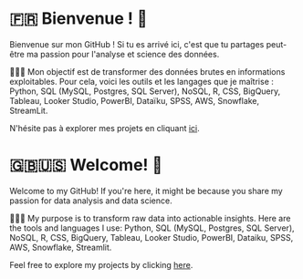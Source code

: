 
# 🇫🇷 Bienvenue ! 🤗

Bienvenue sur mon GitHub ! Si tu es arrivé ici, c'est que tu partages peut-être ma passion pour l'analyse et science des données.

👩🏻‍💻 Mon objectif est de transformer des données brutes en informations exploitables. Pour cela, voici les outils et les langages que je maîtrise :
Python, SQL (MySQL, Postgres, SQL Server), NoSQL, R, CSS, BigQuery, Tableau, Looker Studio, PowerBI, Dataïku, SPSS, AWS, Snowflake, StreamLit.

N'hésite pas à explorer mes projets en cliquant [ici](https://github.com/sarahbdji/portfolio.git).


# 🇬🇧🇺🇸 Welcome! 🤗

Welcome to my GitHub! If you're here, it might be because you share my passion for data analysis and data science. 

👩🏻‍💻 My purpose is to transform raw data into actionable insights. Here are the tools and languages I use: Python, SQL (MySQL, Postgres, SQL Server), NoSQL, R, CSS, BigQuery, Tableau, Looker Studio, PowerBI, Dataiku, SPSS, AWS, Snowflake, Streamlit.

Feel free to explore my projects by clicking [here](https://github.com/sarahbdji/portfolio.git).
